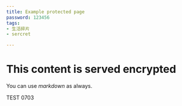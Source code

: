 ```yaml
---
title: Example protected page
password: 123456
tags:
- 生活碎片
- sercret

---
```


# This content is served encrypted

You can use *markdown* as always.

TEST 0703